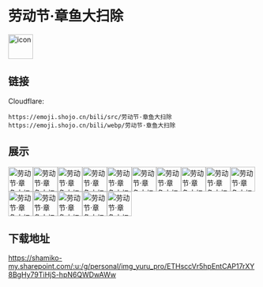 # 劳动节·章鱼大扫除
<img src="https://emoji.shojo.cn/bili/src/劳动节·章鱼大扫除/icon.png" width="50" height="50" alt="icon">

## 链接
Cloudflare:
```
https://emoji.shojo.cn/bili/src/劳动节·章鱼大扫除
https://emoji.shojo.cn/bili/webp/劳动节·章鱼大扫除
```
## 展示
<img src="https://emoji.shojo.cn/bili/src/劳动节·章鱼大扫除/劳动节·章鱼大扫除-WOW.png" width="50" height="50" alt="劳动节·章鱼大扫除-WOW"><img src="https://emoji.shojo.cn/bili/src/劳动节·章鱼大扫除/劳动节·章鱼大扫除-不可以.png" width="50" height="50" alt="劳动节·章鱼大扫除-不可以"><img src="https://emoji.shojo.cn/bili/src/劳动节·章鱼大扫除/劳动节·章鱼大扫除-给心心.png" width="50" height="50" alt="劳动节·章鱼大扫除-给心心"><img src="https://emoji.shojo.cn/bili/src/劳动节·章鱼大扫除/劳动节·章鱼大扫除-鼓气小章鱼.png" width="50" height="50" alt="劳动节·章鱼大扫除-鼓气小章鱼"><img src="https://emoji.shojo.cn/bili/src/劳动节·章鱼大扫除/劳动节·章鱼大扫除-哈哈哈.png" width="50" height="50" alt="劳动节·章鱼大扫除-哈哈哈"><img src="https://emoji.shojo.cn/bili/src/劳动节·章鱼大扫除/劳动节·章鱼大扫除-好可怕.png" width="50" height="50" alt="劳动节·章鱼大扫除-好可怕"><img src="https://emoji.shojo.cn/bili/src/劳动节·章鱼大扫除/劳动节·章鱼大扫除-看戏.png" width="50" height="50" alt="劳动节·章鱼大扫除-看戏"><img src="https://emoji.shojo.cn/bili/src/劳动节·章鱼大扫除/劳动节·章鱼大扫除-您没事吧.png" width="50" height="50" alt="劳动节·章鱼大扫除-您没事吧"><img src="https://emoji.shojo.cn/bili/src/劳动节·章鱼大扫除/劳动节·章鱼大扫除-奇行种.png" width="50" height="50" alt="劳动节·章鱼大扫除-奇行种"><img src="https://emoji.shojo.cn/bili/src/劳动节·章鱼大扫除/劳动节·章鱼大扫除-阳光开朗.png" width="50" height="50" alt="劳动节·章鱼大扫除-阳光开朗"><img src="https://emoji.shojo.cn/bili/src/劳动节·章鱼大扫除/劳动节·章鱼大扫除-咦？.png" width="50" height="50" alt="劳动节·章鱼大扫除-咦？"><img src="https://emoji.shojo.cn/bili/src/劳动节·章鱼大扫除/劳动节·章鱼大扫除-阴沉.png" width="50" height="50" alt="劳动节·章鱼大扫除-阴沉"><img src="https://emoji.shojo.cn/bili/src/劳动节·章鱼大扫除/劳动节·章鱼大扫除-章鱼干.png" width="50" height="50" alt="劳动节·章鱼大扫除-章鱼干"><img src="https://emoji.shojo.cn/bili/src/劳动节·章鱼大扫除/劳动节·章鱼大扫除-章鱼小丸子.png" width="50" height="50" alt="劳动节·章鱼大扫除-章鱼小丸子"><img src="https://emoji.shojo.cn/bili/src/劳动节·章鱼大扫除/劳动节·章鱼大扫除-嘴角上扬.png" width="50" height="50" alt="劳动节·章鱼大扫除-嘴角上扬">

## 下载地址

https://shamiko-my.sharepoint.com/:u:/g/personal/img_yuru_pro/ETHsccVr5hpEntCAP17rXY8BgHy79TiHjS-hpN6QWDwAWw